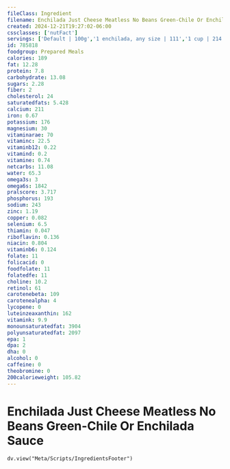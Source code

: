 ```yaml
---
fileClass: Ingredient
filename: Enchilada Just Cheese Meatless No Beans Green-Chile Or Enchilada Sauce
created: 2024-12-21T19:27:02-06:00
cssclasses: ['nutFact']
servings: ['Default | 100g','1 enchilada, any size | 111','1 cup | 214']
id: 785818
foodgroup: Prepared Meals
calories: 189
fat: 12.28
protein: 7.8
carbohydrate: 13.08
sugars: 2.28
fiber: 2
cholesterol: 24
saturatedfats: 5.428
calcium: 211
iron: 0.67
potassium: 176
magnesium: 30
vitaminarae: 70
vitaminc: 22.5
vitaminb12: 0.22
vitamind: 0.2
vitamine: 0.74
netcarbs: 11.08
water: 65.3
omega3s: 3
omega6s: 1842
pralscore: 3.717
phosphorus: 193
sodium: 243
zinc: 1.19
copper: 0.082
selenium: 6.5
thiamin: 0.047
riboflavin: 0.136
niacin: 0.804
vitaminb6: 0.124
folate: 11
folicacid: 0
foodfolate: 11
folatedfe: 11
choline: 10.2
retinol: 61
carotenebeta: 109
carotenealpha: 4
lycopene: 0
luteinzeaxanthin: 162
vitamink: 9.9
monounsaturatedfat: 3904
polyunsaturatedfat: 2097
epa: 1
dpa: 2
dha: 0
alcohol: 0
caffeine: 0
theobromine: 0
200calorieweight: 105.82
---
```


# Enchilada Just Cheese Meatless No Beans Green-Chile Or Enchilada Sauce

```dataviewjs
dv.view("Meta/Scripts/IngredientsFooter")
```